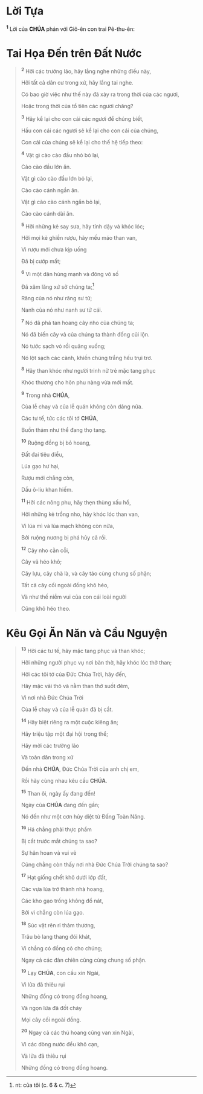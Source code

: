 # Lời Tựa
<sup><b>1</b></sup> Lời của **CHÚA** phán với Giô-ên con trai Pê-thu-ên:

# Tai Họa Đến trên Đất Nước

> <sup><b>2</b></sup> Hỡi các trưởng lão, hãy lắng nghe những điều này,
>
> Hỡi tất cả dân cư trong xứ, hãy lắng tai nghe.
>
> Có bao giờ việc như thế này đã xảy ra trong thời của các ngươi,
>
> Hoặc trong thời của tổ tiên các ngươi chăng?
>
> <sup><b>3</b></sup> Hãy kể lại cho con cái các ngươi để chúng biết,
>
> Hầu con cái các ngươi sẽ kể lại cho con cái của chúng,
>
> Con cái của chúng sẽ kể lại cho thế hệ tiếp theo:
>
> <sup><b>4</b></sup> Vật gì cào cào đầu nhỏ bỏ lại,
>
> Cào cào đầu lớn ăn.
>
> Vật gì cào cào đầu lớn bỏ lại,
>
> Cào cào cánh ngắn ăn.
>
> Vật gì cào cào cánh ngắn bỏ lại,
>
> Cào cào cánh dài ăn.
>
> <sup><b>5</b></sup> Hỡi những kẻ say sưa, hãy tỉnh dậy và khóc lóc;
>
> Hỡi mọi kẻ ghiền rượu, hãy mếu máo than van,
>
> Vì rượu mới chưa kịp uống
>
> Đã bị cướp mất;
>
> <sup><b>6</b></sup> Vì một dân hùng mạnh và đông vô số
>
> Đã xâm lăng xứ sở chúng ta;[^1-e0e9d706-abbe-4cce-8fa4-f936712596c8]
>
> Răng của nó như răng sư tử;
>
> Nanh của nó như nanh sư tử cái.
>
> <sup><b>7</b></sup> Nó đã phá tan hoang cây nho của chúng ta;
>
> Nó đã biến cây vả của chúng ta thành đống củi lộn.
>
> Nó tước sạch vỏ rồi quăng xuống;
>
> Nó lột sạch các cành, khiến chúng trắng hếu trụi trơ.
>
> <sup><b>8</b></sup> Hãy than khóc như người trinh nữ trẻ mặc tang phục
>
> Khóc thương cho hôn phu nàng vừa mới mất.
>
> <sup><b>9</b></sup> Trong nhà **CHÚA**,
>
> Của lễ chay và của lễ quán không còn dâng nữa.
>
> Các tư tế, tức các tôi tớ **CHÚA**,
>
> Buồn thảm như thể đang thọ tang.
>
> <sup><b>10</b></sup> Ruộng đồng bị bỏ hoang,
>
> Đất đai tiêu điều,
>
> Lúa gạo hư hại,
>
> Rượu mới chẳng còn,
>
> Dầu ô-liu khan hiếm.
>
> <sup><b>11</b></sup> Hỡi các nông phu, hãy thẹn thùng xấu hổ,
>
> Hỡi những kẻ trồng nho, hãy khóc lóc than van,
>
> Vì lúa mì và lúa mạch không còn nữa,
>
> Bởi ruộng nương bị phá hủy cả rồi.
>
> <sup><b>12</b></sup> Cây nho cằn cỗi,
>
> Cây vả héo khô;
>
> Cây lựu, cây chà là, và cây táo cùng chung số phận;
>
> Tất cả cây cối ngoài đồng khô héo,
>
> Và như thế niềm vui của con cái loài người
>
> Cũng khô héo theo.

# Kêu Gọi Ăn Năn và Cầu Nguyện

> <sup><b>13</b></sup> Hỡi các tư tế, hãy mặc tang phục và than khóc;
>
> Hỡi những người phục vụ nơi bàn thờ, hãy khóc lóc thở than;
>
> Hỡi các tôi tớ của Đức Chúa Trời, hãy đến,
>
> Hãy mặc vải thô và nằm than thở suốt đêm,
>
> Vì nơi nhà Đức Chúa Trời
>
> Của lễ chay và của lễ quán đã bị cắt.
>
> <sup><b>14</b></sup> Hãy biệt riêng ra một cuộc kiêng ăn;
>
> Hãy triệu tập một đại hội trọng thể;
>
> Hãy mời các trưởng lão
>
> Và toàn dân trong xứ
>
> Đến nhà **CHÚA**, Đức Chúa Trời của anh chị em,
>
> Rồi hãy cùng nhau kêu cầu **CHÚA**.
>
> <sup><b>15</b></sup> Than ôi, ngày ấy đang đến!
>
> Ngày của **CHÚA** đang đến gần;
>
> Nó đến như một cơn hủy diệt từ Đấng Toàn Năng.
>
> <sup><b>16</b></sup> Há chẳng phải thực phẩm
>
> Bị cắt trước mắt chúng ta sao?
>
> Sự hân hoan và vui vẻ
>
> Cũng chẳng còn thấy nơi nhà Đức Chúa Trời chúng ta sao?
>
> <sup><b>17</b></sup> Hạt giống chết khô dưới lớp đất,
>
> Các vựa lúa trở thành nhà hoang,
>
> Các kho gạo trống không đổ nát,
>
> Bởi vì chẳng còn lúa gạo.
>
> <sup><b>18</b></sup> Súc vật rên rỉ thảm thương,
>
> Trâu bò lang thang đói khát,
>
> Vì chẳng có đồng cỏ cho chúng;
>
> Ngay cả các đàn chiên cũng cùng chung số phận.
>
> <sup><b>19</b></sup> Lạy **CHÚA**, con cầu xin Ngài,
>
> Vì lửa đã thiêu rụi
>
> Những đồng cỏ trong đồng hoang,
>
> Và ngọn lửa đã đốt cháy
>
> Mọi cây cối ngoài đồng.
>
> <sup><b>20</b></sup> Ngay cả các thú hoang cũng van xin Ngài,
>
> Vì các dòng nước đều khô cạn,
>
> Và lửa đã thiêu rụi
>
> Những đồng cỏ trong đồng hoang.

[^1-e0e9d706-abbe-4cce-8fa4-f936712596c8]: nt: của tôi (c. 6 & c. 7)